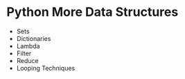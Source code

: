 # Python More Data Structures

* Sets
* Dictionaries
* Lambda
* Filter
* Reduce
* Looping Techniques
